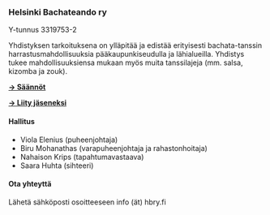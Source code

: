 ### Helsinki Bachateando ry

Y-tunnus 3319753-2

Yhdistyksen tarkoituksena on ylläpitää ja edistää erityisesti bachata-tanssin harrastusmahdollisuuksia pääkaupunkiseudulla ja lähialueilla. Yhdistys tukee mahdollisuuksiensa mukaan myös muita tanssilajeja (mm. salsa, kizomba ja zouk).

[**→ Säännöt**](/rules)

[**→ Liity jäseneksi**](https://docs.google.com/forms/d/e/1FAIpQLSc0u6lpxgDvvMPg7_Y4pfvEzh4HCDFarh-h2Hi_BbaaTba5oQ/viewform)

#### Hallitus

- Viola Elenius (puheenjohtaja)
- Biru Mohanathas (varapuheenjohtaja ja rahastonhoitaja)
- Nahaison Krips (tapahtumavastaava)
- Saara Huhta (sihteeri)

#### Ota yhteyttä

Lähetä sähköposti osoitteeseen info (ät) hbry.fi
